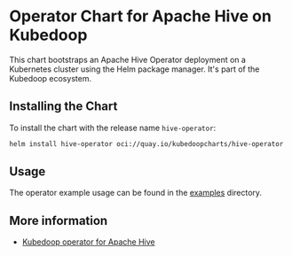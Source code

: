 # Operator Chart for Apache Hive on Kubedoop

This chart bootstraps an Apache Hive Operator deployment on a Kubernetes cluster using the Helm package manager. It's part of the Kubedoop ecosystem.

## Installing the Chart

To install the chart with the release name `hive-operator`:

```bash
helm install hive-operator oci://quay.io/kubedoopcharts/hive-operator
```

## Usage

The operator example usage can be found in the [examples](https://github.com/zncdatadev/hive-operator/tree/main/examples) directory.

## More information

- [Kubedoop operator for Apache Hive](https://github.com/zncdatadev/hive-operator)
